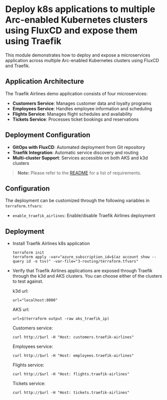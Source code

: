 # Deploy k8s applications to multiple Arc-enabled Kubernetes clusters using FluxCD and expose them using Traefik

This module demonstrates how to deploy and expose a microservices application across multiple Arc-enabled Kubernetes clusters using FluxCD and Traefik.

## Application Architecture

The Traefik Airlines demo application consists of four microservices:

- **Customers Service**: Manages customer data and loyalty programs
- **Employees Service**: Handles employee information and scheduling
- **Flights Service**: Manages flight schedules and availability
- **Tickets Service**: Processes ticket bookings and reservations

## Deployment Configuration

- **GitOps with FluxCD**: Automated deployment from Git repository
- **Traefik Integration**: Automatic service discovery and routing
- **Multi-cluster Support**: Services accessible on both AKS and k3d clusters

> **Note:** Please refer to the [README](../README.md) for a list of requirements.

## Configuration

The deployment can be customized through the following variables in `terraform.tfvars`:

- `enable_traefik_airlines`: Enable/disable Traefik Airlines deployment

## Deployment
* Install Traefik Airlines k8s application
  ```shell
  terraform init
  terraform apply -var="azure_subscription_id=$(az account show --query id -o tsv)" -var-file="3-routing/terraform.tfvars"
  ```

* Verify that Traefik Airlines applications are exposed through Traefik through the k3d and AKS clusters. You can choose either of the clusters to test against.

  k3d url:
  ```shell
  url="localhost:8000"
  ```

  AKS url:
  ```shell
  url=$(terraform output -raw aks_traefik_ip)
  ```

  Customers service:
  ```shell
  curl http://$url -H "Host: customers.traefik-airlines"
  ```

  Employees service:
  ```shell
  curl http://$url -H "Host: employees.traefik-airlines"
  ```

  Flights service:
  ```shell
  curl http://$url -H "Host: flights.traefik-airlines"
  ```

  Tickets service:
  ```shell
  curl http://$url -H "Host: tickets.traefik-airlines"
  ```

